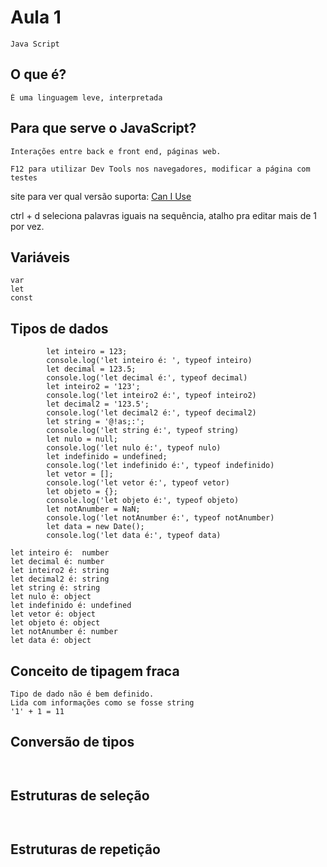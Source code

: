 # Aula 1

````Java Script````

## O que é? 

````
É uma linguagem leve, interpretada
````

## Para que serve o JavaScript?

````
Interações entre back e front end, páginas web.

F12 para utilizar Dev Tools nos navegadores, modificar a página com testes
````

site para ver qual versão suporta: [Can I Use](https://caniuse.com/)

ctrl + d seleciona palavras iguais na sequência, atalho pra editar mais de 1 por vez.


## Variáveis

````
var
let
const
````

## Tipos de dados

````
        let inteiro = 123; 
        console.log('let inteiro é: ', typeof inteiro)
        let decimal = 123.5; 
        console.log('let decimal é:', typeof decimal)
        let inteiro2 = '123'; 
        console.log('let inteiro2 é:', typeof inteiro2)
        let decimal2 = '123.5';
        console.log('let decimal2 é:', typeof decimal2)
        let string = '@!as;:';
        console.log('let string é:', typeof string)
        let nulo = null;
        console.log('let nulo é:', typeof nulo)
        let indefinido = undefined;
        console.log('let indefinido é:', typeof indefinido)
        let vetor = [];
        console.log('let vetor é:', typeof vetor)
        let objeto = {};
        console.log('let objeto é:', typeof objeto)
        let notAnumber = NaN;
        console.log('let notAnumber é:', typeof notAnumber)
        let data = new Date();
        console.log('let data é:', typeof data)

let inteiro é:  number
let decimal é: number 
let inteiro2 é: string 
let decimal2 é: string 
let string é: string 
let nulo é: object 
let indefinido é: undefined 
let vetor é: object 
let objeto é: object 
let notAnumber é: number 
let data é: object

````

## Conceito de tipagem fraca

````
Tipo de dado não é bem definido.
Lida com informações como se fosse string
'1' + 1 = 11
````

## Conversão de tipos

````


````

## Estruturas de seleção

````


````

## Estruturas de repetição

````


````